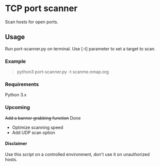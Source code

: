 # TCP port scanner

Scan hosts for open ports.

## Usage

Run port-scanner.py on terminal. Use [-t] parameter to set a target to scan.

### Example

> python3 port-scanner.py -t scanme.nmap.org

### Requirements

Python 3.x

### Upcoming

~~Add a banner grabbing function~~ Done

- Optimize scanning speed
- Add UDP scan option

#### Disclaimer

Use this script on a controlled environment, don't use it on unauthorized hosts.
